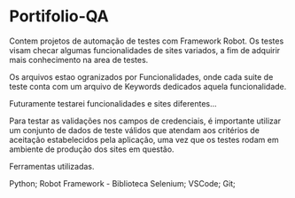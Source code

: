 # Portifolio-QA
Contem projetos de automação de testes com Framework Robot. Os testes visam checar algumas funcionalidades de sites variados, a fim de adquirir mais conhecimento na area de testes.

Os arquivos estao ogranizados por Funcionalidades, onde cada suite de teste conta com um arquivo de Keywords dedicados aquela funcionalidade.

Futuramente testarei funcionalidades e sites diferentes...

Para testar as validações nos campos de credenciais, é importante utilizar um conjunto de dados de teste válidos que atendam aos critérios de aceitação estabelecidos pela aplicação, uma vez que os testes rodam em ambiente de produção dos sites em questão.

Ferramentas utilizadas.

Python;
Robot Framework - Biblioteca Selenium;
VSCode;
Git;